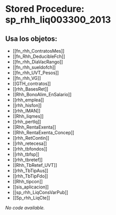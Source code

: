 # Stored Procedure: sp_rhh_liq003300_2013

## Usa los objetos:
- [[fn_rhh_ContratosMes]]
- [[fn_Rhh_DeducibleFch]]
- [[fn_rhh_DiaVacRango]]
- [[fn_rhh_sueldofch]]
- [[fn_rhh_UVT_Pesos]]
- [[fn_rhh_VG]]
- [[GTH_contratos]]
- [[rhh_BasesRet]]
- [[Rhh_BonoAlim_EnSalario]]
- [[rhh_emplea]]
- [[rhh_hisfon]]
- [[rhh_IMAN]]
- [[Rhh_liqmes]]
- [[rhh_pertlq]]
- [[Rhh_RentaExenta]]
- [[Rhh_RentaExenta_Concep]]
- [[rhh_RetContin]]
- [[rhh_retecesa]]
- [[rhh_tbfondos]]
- [[rhh_tbfsp]]
- [[rhh_tbretef]]
- [[Rhh_TbRetef_UVT]]
- [[rhh_TbTipAus]]
- [[rhh_TbTipFdo]]
- [[Rhh_tipcon]]
- [[sis_aplicacion]]
- [[sp_rhh_LiqConsVarPub]]
- [[Sp_rhh_LiqCte]]

*No code available.*
